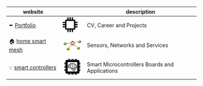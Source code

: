 | website |  | description |
| --- | --- | - |
| ✒ [Portfolio](https://wassfila.github.io/) | [<img src="portfolio.png" width=40>](https://wassfila.github.io/) | CV, Career and Projects |
| 🏠 [home smart mesh](https://homesmartmesh.github.io/) | [<img src="hsm.png" width=60>](https://homesmartmesh.github.io/) | Sensors, Networks and Services |
| 💡 [smart controllers](https://smartcontrollers.github.io/) | [<img src="controllers.png" width=60>](https://homesmartmesh.github.io/) | Smart Microcontrollers Boards and Applications|
